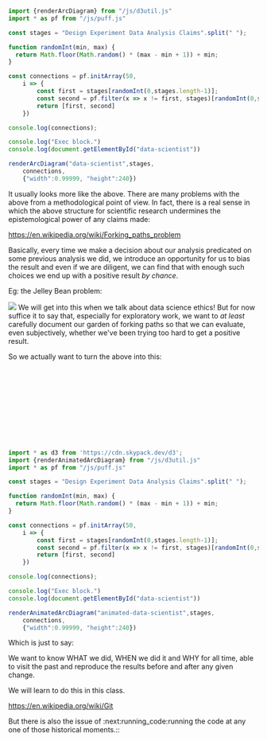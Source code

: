 <svg id="data-scientist"></svg>

```javascript browser
import {renderArcDiagram} from "/js/d3util.js"
import * as pf from "/js/puff.js"

const stages = "Design Experiment Data Analysis Claims".split(" ");

function randomInt(min, max) {
  return Math.floor(Math.random() * (max - min + 1)) + min;
}

const connections = pf.initArray(50,
	i => {
		const first = stages[randomInt(0,stages.length-1)];
		const second = pf.filter(x => x != first, stages)[randomInt(0,stages.length-2)];
		return [first, second]
	})

console.log(connections);

console.log("Exec block.")
console.log(document.getElementById("data-scientist"))

renderArcDiagram("data-scientist",stages,
	connections,
 	{"width":0.99999, "height":240})

```

It usually looks more like the above. There are many problems with the above
from a methodological point of view. In fact, there is a real sense in which 
the above structure for scientific research undermines the epistemological
power of any claims made:

https://en.wikipedia.org/wiki/Forking_paths_problem

Basically, every time we make a decision about our analysis predicated on some
previous analysis we did, we introduce an opportunity for us to bias the result
and even if we are diligent, we can find that with enough such choices we end up
with a positive result _by chance_. 

Eg: the Jelley Bean problem:

![](https://imgs.xkcd.com/comics/significant.png)
We will get into this when we talk about data science ethics! But for now
suffice it to say that, especially for exploratory work, we want to _at least_
carefully document our garden of forking paths so that we can evaluate, even
subjectively, whether we've been trying too hard to get a positive result.

So we actually want to turn the above into this:

<svg id="animated-data-scientist"></svg>
```javascript browser
import * as d3 from 'https://cdn.skypack.dev/d3';
import {renderAnimatedArcDiagram} from "/js/d3util.js"
import * as pf from "/js/puff.js"

const stages = "Design Experiment Data Analysis Claims".split(" ");

function randomInt(min, max) {
  return Math.floor(Math.random() * (max - min + 1)) + min;
}

const connections = pf.initArray(50,
	i => {
		const first = stages[randomInt(0,stages.length-1)];
		const second = pf.filter(x => x != first, stages)[randomInt(0,stages.length-2)];
		return [first, second]
	})

console.log(connections);

console.log("Exec block.")
console.log(document.getElementById("data-scientist"))

renderAnimatedArcDiagram("animated-data-scientist",stages,
	connections,
 	{"width":0.99999, "height":240})

```

Which is just to say:

We want to know WHAT we did, WHEN we did it and WHY for all time, able to visit
the past and reproduce the results before and after any given change.

We will learn to do this in this class.

https://en.wikipedia.org/wiki/Git

But there is also the issue of :next:running_code:running the code at any one of
those historical moments.::

